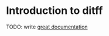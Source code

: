 # Introduction to ditff

TODO: write [great documentation](http://jacobian.org/writing/great-documentation/what-to-write/)

